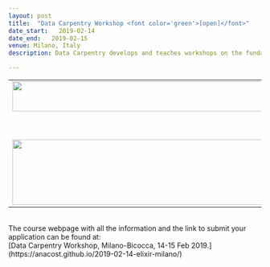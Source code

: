 ```yaml
---
layout: post
title:  "Data Carpentry Workshop <font color='green'>[open]</font>"
date_start:   2019-02-14
date_end:   2019-02-15
venue: Milano, Italy
description: Data Carpentry develops and teaches workshops on the fundamental data skills needed to conduct research. Its target audience is researchers who have little to no prior computational experience, and its lessons are domain specific, building on learners' existing knowledge to enable them to quickly apply skills learned to their own research. Participants will be encouraged to help one another and to apply what they have learned to their own research problems. 

---
```


<table border="0">
<tr>
<td><img src="../../../img/Logo_Excelerate_EU-flag-acknowledgement.png" height="60" width="500">
	</td>
	</tr>
	<tr height="50">
	</tr>
	<tr>
	<td><img src="../../../img/Logo_Carpentry_Elixir.png" height="130" width="500">
	</td>	
</tr>
</table>

<br>
The course webpage with all the information and the link to submit your application can be found at:<br>
[Data Carpentry Workshop, Milano-Bicocca, 14-15 Feb 2019.](https://anacost.github.io/2019-02-14-elixir-milano/)
